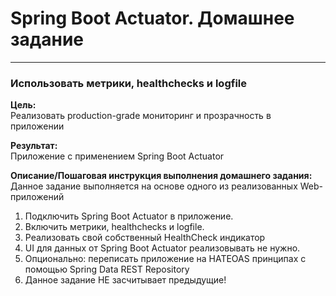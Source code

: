 # Spring Boot Actuator. Домашнее задание

---

### Использовать метрики, healthchecks и logfile

**Цель:**</br>
Реализовать production-grade мониторинг и прозрачность в приложении

**Результат:**</br>
Приложение с применением Spring Boot Actuator

**Описание/Пошаговая инструкция выполнения домашнего задания:**</br>
Данное задание выполняется на основе одного из реализованных Web-приложений
1. Подключить Spring Boot Actuator в приложение.
2. Включить метрики, healthchecks и logfile.
3. Реализовать свой собственный HealthCheck индикатор
4. UI для данных от Spring Boot Actuator реализовывать не нужно.
5. Опционально: переписать приложение на HATEOAS принципах с помощью Spring Data REST Repository 
6. Данное задание НЕ засчитывает предыдущие!
